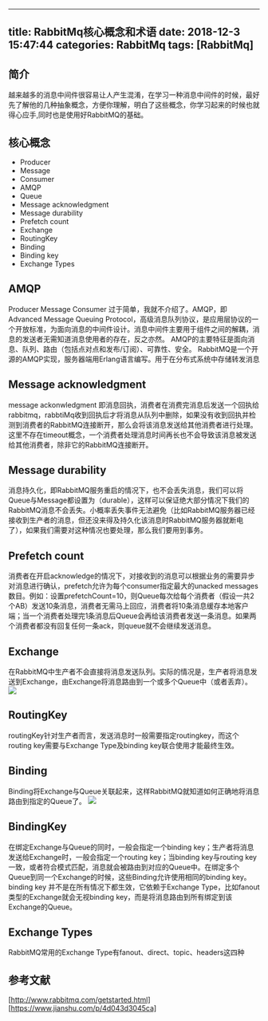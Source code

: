 
---
title: RabbitMq核心概念和术语
date: 2018-12-3 15:47:44
categories: RabbitMq
tags: [RabbitMq]
---

## 简介
越来越多的消息中间件很容易让人产生混淆，在学习一种消息中间件的时候，最好先了解他的几种抽象概念，方便你理解，明白了这些概念，你学习起来的时候也就得心应手,同时也是使用好RabbitMQ的基础。

## 核心概念
- Producer
- Message
- Consumer
- AMQP
- Queue
- Message acknowledgment
- Message durability
- Prefetch count
- Exchange
- RoutingKey
- Binding
- Binding key
- Exchange Types
<!--more-->
## AMQP
 Producer Message Consumer 过于简单，我就不介绍了。AMQP，即Advanced Message Queuing Protocol，高级消息队列协议，是应用层协议的一个开放标准，为面向消息的中间件设计。消息中间件主要用于组件之间的解耦，消息的发送者无需知道消息使用者的存在，反之亦然。
AMQP的主要特征是面向消息、队列、路由（包括点对点和发布/订阅）、可靠性、安全。
RabbitMQ是一个开源的AMQP实现，服务器端用Erlang语言编写。用于在分布式系统中存储转发消息
##  Message acknowledgment
message ackonwledgment 即消息回执，消费者在消费完消息后发送一个回执给rabbitmq，rabbtiMq收到回执后才将消息从队列中删除，如果没有收到回执并检测到消费者的RabbitMQ连接断开，那么会将该消息发送给其他消费者进行处理。这里不存在timeout概念，一个消费者处理消息时间再长也不会导致该消息被发送给其他消费者，除非它的RabbitMQ连接断开。
##  Message durability
消息持久化，即RabbitMQ服务重启的情况下，也不会丢失消息，我们可以将Queue与Message都设置为（durable），这样可以保证绝大部分情况下我们的RabbitMQ消息不会丢失。小概率丢失事件无法避免（比如RabbitMQ服务器已经接收到生产者的消息，但还没来得及持久化该消息时RabbitMQ服务器就断电了），如果我们需要对这种情况也要处理，那么我们要用到事务。
## Prefetch count
消费者在开启acknowledge的情况下，对接收到的消息可以根据业务的需要异步对消息进行确认，prefetch允许为每个consumer指定最大的unacked messages数目。例如：设置prefetchCount=10，则Queue每次给每个消费者（假设一共2个AB）发送10条消息，消费者无需马上回应，消费者将10条消息缓存本地客户端；当一个消费者处理完1条消息后Queue会再给该消费者发送一条消息。如果两个消费者都没有回复任何一条ack，则queue就不会继续发送消息。
## Exchange
在RabbitMQ中生产者不会直接将消息发送队列。实际的情况是，生产者将消息发送到Exchange，由Exchange将消息路由到一个或多个Queue中（或者丢弃）。
![](http://images.royliu.me/rabbitmq-base-concept/1.jpg)

## RoutingKey
routingKey针对生产者而言，发送消息时一般需要指定routingkey，而这个routing key需要与Exchange Type及binding key联合使用才能最终生效。

## Binding
Binding将Exchange与Queue关联起来，这样RabbitMQ就知道如何正确地将消息路由到指定的Queue了。
![](http://images.royliu.me/rabbitmq-base-concept/2.jpg)
## BindingKey
在绑定Exchange与Queue的同时，一般会指定一个binding key；生产者将消息发送给Exchange时，一般会指定一个routing key；当binding key与routing key一致，或者符合模式匹配，消息就会被路由到对应的Queue中。在绑定多个Queue到同一个Exchange的时候，这些Binding允许使用相同的binding key。binding key 并不是在所有情况下都生效，它依赖于Exchange Type，比如fanout类型的Exchange就会无视binding key，而是将消息路由到所有绑定到该Exchange的Queue。
## Exchange Types
RabbitMQ常用的Exchange Type有fanout、direct、topic、headers这四种

## 参考文献
[http://www.rabbitmq.com/getstarted.html]
[https://www.jianshu.com/p/4d043d3045ca]
